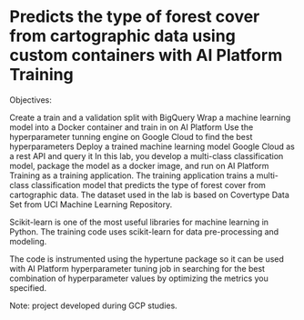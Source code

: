 
# Predicts the type of forest cover from cartographic data using custom containers with AI Platform Training

Objectives:

Create a train and a validation split with BigQuery
Wrap a machine learning model into a Docker container and train in on AI Platform
Use the hyperparameter tunning engine on Google Cloud to find the best hyperparameters
Deploy a trained machine learning model Google Cloud as a rest API and query it
In this lab, you develop a multi-class classification model, package the model as a docker image, and run on AI Platform Training as a training application. The training application trains a multi-class classification model that predicts the type of forest cover from cartographic data. The dataset used in the lab is based on Covertype Data Set from UCI Machine Learning Repository.

Scikit-learn is one of the most useful libraries for machine learning in Python. The training code uses scikit-learn for data pre-processing and modeling.

The code is instrumented using the hypertune package so it can be used with AI Platform hyperparameter tuning job in searching for the best combination of hyperparameter values by optimizing the metrics you specified.

Note: project developed during GCP studies.
